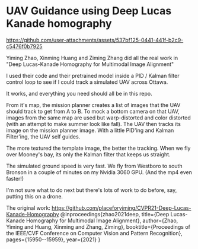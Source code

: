 # UAV Guidance using Deep Lucas Kanade homography

https://github.com/user-attachments/assets/537bf125-0441-441f-b2c9-c5476f0b7925

Yiming Zhao, Xinming Huang and Ziming Zhang did all the real work in
"Deep Lucas-Kanade Homography for Multimodal Image Alignment"

I used their code and their pretrained model inside a PID / Kalman filter control loop
to see if I could track a simulated UAV across Ottawa.

It works, and everything you need should all be in this repo.

From it's map, the mission planner creates a list of images that the UAV should track to get from A to B.
To mock a bottom camera on that UAV, images from the same map are used but warp-distorted and color distorted (with an attempt to make summer look like fall).
The UAV then tracks its image on the mission planner image. With a little PID'ing and Kalman Filter'ing, the UAV self guides.

The more textured the template image, the better the tracking. When we fly over Mooney's bay, its only the Kalman filter that keeps us straight.

The simulated ground speed is very fast. We fly from Westboro to south Bronson in a couple of minutes on my Nvidia 3060 GPU.
(And the mp4 even faster!)

I'm not sure what to do next but there's lots of work to do before, say, putting this on a drone.

The original work:
https://github.com/placeforyiming/CVPR21-Deep-Lucas-Kanade-Homography
@inproceedings{zhao2021deep,
  title={Deep Lucas-Kanade Homography for Multimodal Image Alignment},
  author={Zhao, Yiming and Huang, Xinming and Zhang, Ziming},
  booktitle={Proceedings of the IEEE/CVF Conference on Computer Vision and Pattern Recognition},
  pages={15950--15959},
  year={2021}
}
